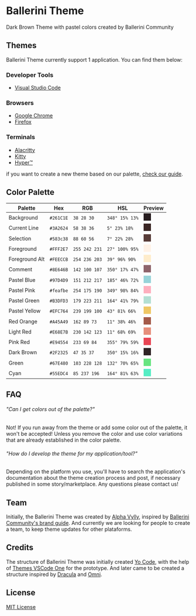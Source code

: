# Ballerini Theme

Dark Brown Theme with pastel colors created by Ballerini Community
## Themes

Ballerini Theme currently support 1 application. You can find them below:

### Developer Tools

- [Visual Studio Code](https://github.com/Ballerini-Theme/visual-studio-code)

### Browsers

- [Google Chrome](https://github.com/Ballerini-Theme/google-chrome)
- [Firefox](
https://addons.mozilla.org/addon/ballerini-theme/)

### Terminals

- [Alacritty](https://github.com/Ballerini-Theme/alacritty)
- [Kitty](https://github.com/Ballerini-Theme/kitty)
- [Hyper™](https://github.com/Ballerini-Theme/hyper)

if you want to create a new theme based on our palette, [check our guide](https://github.com/Ballerini-Theme/ballerini-theme/blob/main/CONTRIBUTING.md).

## Color Palette

| Palette        | Hex       | RGB           | HSL            | Preview                                               |
| -------------- | --------- | ------------- | -------------- | ----------------------------------------------------- |
| Background     | `#261C1E` | `38 28 30`    | `348° 15% 13%` | ![Background Color](./palette/background.png)         |
| Current Line   | `#3A2624` | `58 38 36`    | `5° 23% 18%`   | ![Current Line Color](./palette/current_line.png)     |
| Selection      | `#583c38` | `88 60 56`    | `7° 22% 28%`   | ![Selection Color](./palette/selection.png)           |
| Foreground     | `#FFF2E7` | `255 242 231` | `27° 100% 95%` | ![Foreground Color](./palette/foreground.png)         |
| Foreground Alt | `#FEECCB` | `254 236 203` | `39° 96% 90%`  | ![Foreground Alt Color](./palette/foreground_alt.png) |
| Comment        | `#8E646B` | `142 100 107` | `350° 17% 47%` | ![Comment Color](./palette/comment.png)               |
| Pastel Blue    | `#97D4D9` | `151 212 217` | `185° 46% 72%` | ![Pastel Blue Color](./palette/pastel_blue.png)       |
| Pastel Pink    | `#feafbe` | `254 175 190` | `349° 98% 84%` | ![Pastel Pink Color](./palette/pastel_pink.png)       |
| Pastel Green   | `#B3DFD3` | `179 223 211` | `164° 41% 79%` | ![Pastel Green Color](./palette/pastel_green.png)     |
| Pastel Yellow  | `#EFC764` | `239 199 100` | `43° 81% 66%`  | ![Pastel Yellow Color](./palette/pastel_yellow.png)   |
| Red Orange     | `#A45A49` | `162 89 73`   | `11° 38% 46%`  | ![Red Orange Color](./palette/red_orange.png)         |
| Light Red      | `#E68E7B` | `230 142 123` | `11° 68% 69%`  | ![Light Red Color](./palette/light_red.png)           |
| Pink Red       | `#E94554` | `233 69 84`   | `355° 79% 59%` | ![Pink Red Color](./palette/pink_red.png)             |
| Dark Brown     | `#2F2325` | `47 35 37`    | `350° 15% 16%` | ![Dark Brown Color](./palette/dark_brown.png)         |
| Green          | `#67E480` | `103 228 128` | `132° 70% 65%` | ![Green Color](./palette/green.png)                   |
| Cyan           | `#55EDC4` | `85 237 196`  | `164° 81% 63%` | ![Cyan Color](./palette/cyan.png)                     |

## FAQ

###### "Can I get colors out of the palette?"

Not! If you run away from the theme or add some color out of the palette, it won't be accepted! Unless you remove the color and use color variations that are already established in the color palette.

###### "How do I develop the theme for my application/tool?"

Depending on the platform you use, you'll have to search the application's documentation about the theme creation process and post, if necessary published in some story/marketplace. Any questions please contact us!

## Team

Initially, the Ballerini Theme was created by [Alpha Vylly](https://github.com/AlphaLawless), inspired by [Ballerini Community's brand guide](https://github.com/Ballerini-Server/BrandGuide). And currently we are looking for people to create a team, to keep theme updates for other plataforms.

## Credits

The structure of Ballerini Theme was initially created [Yo Code](https://vscode.readthedocs.io/en/latest/extensions/yocode/), with the help of [Themes VSCode One](https://themes.vscode.one) for the prototype. And later came to be created a structure inspired by [Dracula](https://github.com/dracula) and [Omni](https://github.com/getomni).

## License

[MIT License](./LICENSE)

